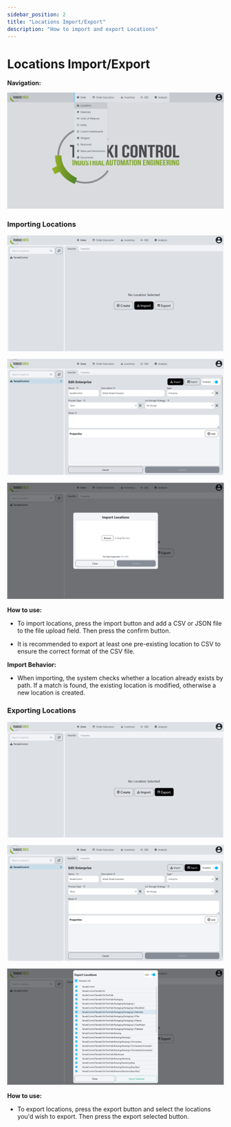 ```yaml
---
sidebar_position: 2
title: "Locations Import/Export"
description: "How to import and export Locations"
---
```


# Locations Import/Export

**Navigation:**

![Navigation menu showing the Locations selection in the core module](./images/locations-navigation.png)

### Importing Locations

![Locations Page with the import button highlighted on the default page](./images/import-locations-button-1.png)

![Locations Page with the import button highlighted when editing a location](./images/import-locations-button-2.png)

![Locations Page with an import menu popup](./images/import-locations-popup.png)

**How to use:**

- To import locations, press the import button and add a CSV or JSON file to the file upload field. Then press the confirm button.

- It is recommended to export at least one pre-existing location to CSV to ensure the correct format of the CSV file.

**Import Behavior:**

- When importing, the system checks whether a location already exists by path. If a match is found, the existing location is modified, otherwise a new location is created.

### Exporting Locations

![Locations Page with the export button highlighted on the default page](./images/export-locations-button-1.png)

![Locations Page with the export button highlighted when editing a location](./images/export-locations-button-2.png)

![Locations Page with an export menu popup](./images/export-locations-popup.png)

**How to use:**

- To export locations, press the export button and select the locations you'd wish to export. Then press the export selected button.